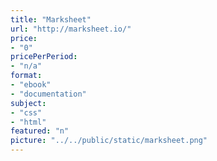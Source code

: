 ```yaml
---
title: "Marksheet"
url: "http://marksheet.io/"
price: 
- "0"
pricePerPeriod: 
- "n/a"
format: 
- "ebook"
- "documentation"
subject: 
- "css"
- "html"
featured: "n"
picture: "../../public/static/marksheet.png"
---
```

